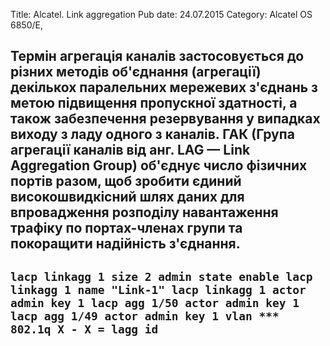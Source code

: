 Title: Alcatel. Link aggregation
Pub date: 24.07.2015
Category: Alcatel OS 6850/E, 

Термін **агрегація каналів** застосовується до різних методів об'єднання (агрегації) декількох паралельних мережевих з'єднань з метою підвищення пропускної здатності, а також забезпечення резервування у випадках виходу з ладу одного з каналів. ГАК (Група агрегації каналів від анг. LAG — Link Aggregation Group) об'єднує число фізичних портів разом, щоб зробити єдиний високошвидкісний шлях даних для впровадження розподілу навантаження трафіку по портах-членах групи та покоращити надійність з'єднання.
-----
`lacp linkagg 1 size 2 admin state enable
lacp linkagg 1 name "Link-1"
lacp linkagg 1 actor admin key 1
lacp agg 1/50 actor admin key 1
lacp agg 1/49 actor admin key 1
vlan *** 802.1q X - X = lagg id`
-----